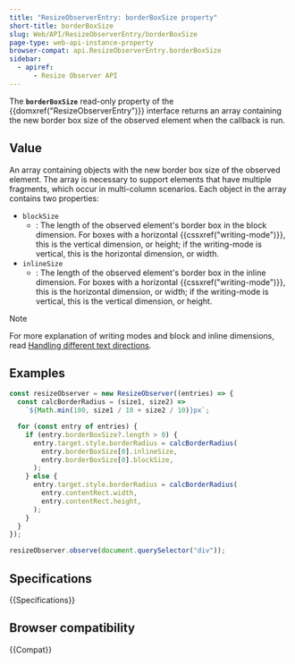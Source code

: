 ```yaml
---
title: "ResizeObserverEntry: borderBoxSize property"
short-title: borderBoxSize
slug: Web/API/ResizeObserverEntry/borderBoxSize
page-type: web-api-instance-property
browser-compat: api.ResizeObserverEntry.borderBoxSize
sidebar:
  - apiref:
      - Resize Observer API
---
```


The **`borderBoxSize`** read-only property of
the {{domxref("ResizeObserverEntry")}} interface returns an array containing the new
border box size of the observed element when the callback is run.

## Value

An array containing objects with the new border box size of the observed element. The
array is necessary to support elements that have multiple fragments, which occur in
multi-column scenarios. Each object in the array contains two properties:

- `blockSize`
  - : The length of the observed element's border box in the block dimension. For boxes
    with a horizontal {{cssxref("writing-mode")}}, this is the vertical dimension, or
    height; if the writing-mode is vertical, this is the horizontal dimension, or width.
- `inlineSize`
  - : The length of the observed element's border box in the inline dimension. For boxes
    with a horizontal {{cssxref("writing-mode")}}, this is the horizontal dimension, or
    width; if the writing-mode is vertical, this is the vertical dimension, or height.

> [!NOTE]
> For more explanation of writing modes and block and inline
> dimensions, read [Handling different text directions](/en-US/docs/Learn_web_development/Core/Styling_basics/Handling_different_text_directions).

## Examples

```js
const resizeObserver = new ResizeObserver((entries) => {
  const calcBorderRadius = (size1, size2) =>
    `${Math.min(100, size1 / 10 + size2 / 10)}px`;

  for (const entry of entries) {
    if (entry.borderBoxSize?.length > 0) {
      entry.target.style.borderRadius = calcBorderRadius(
        entry.borderBoxSize[0].inlineSize,
        entry.borderBoxSize[0].blockSize,
      );
    } else {
      entry.target.style.borderRadius = calcBorderRadius(
        entry.contentRect.width,
        entry.contentRect.height,
      );
    }
  }
});

resizeObserver.observe(document.querySelector("div"));
```

## Specifications

{{Specifications}}

## Browser compatibility

{{Compat}}
